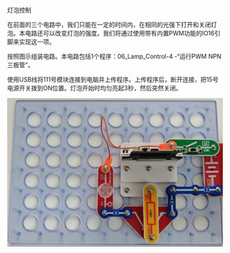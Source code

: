 灯泡控制

在前面的三个电路中，我们只能在一定的时间内，在相同的光强下打开和关闭灯泡。本电路还可以改变灯泡的强度。我们将通过使用带有内置PWM功能的IO16引脚来实现这一项。

按照图示组装电路。本电路包括1个程序：06_Lamp_Control-4 -“运行PWM NPN三极管”。

使用USB线将111号模块连接到电脑并上传程序。上传程序后，断开连接，把15号电源开关拨到ON位置。灯泡开始时均匀亮起3秒，然后突然关闭。

![](074p1.jpg)